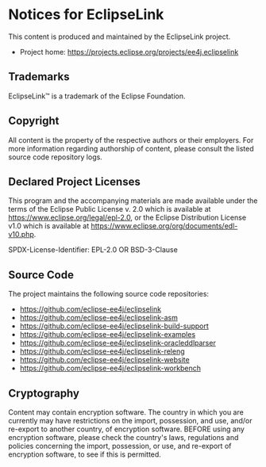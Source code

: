 [//]: # " Copyright (c) 2020, 2025 Oracle and/or its affiliates. All rights reserved. "
[//]: # "  "
[//]: # " This program and the accompanying materials are made available under the "
[//]: # " terms of the Eclipse Public License v. 2.0 which is available at "
[//]: # " https://www.eclipse.org/legal/epl-2.0, or the Eclipse Distribution License "
[//]: # " v. 1.0 which is available at "
[//]: # " https://www.eclipse.org/org/documents/edl-v10.php. "
[//]: # "  "
[//]: # " SPDX-License-Identifier: EPL-2.0 OR BSD-3-Clause "

# Notices for EclipseLink

This content is produced and maintained by the EclipseLink project.

* Project home: https://projects.eclipse.org/projects/ee4j.eclipselink

## Trademarks

EclipseLink™ is a trademark of the Eclipse Foundation.

## Copyright

All content is the property of the respective authors or their employers. For
more information regarding authorship of content, please consult the listed
source code repository logs.

## Declared Project Licenses

This program and the accompanying materials are made available under the terms
of the Eclipse Public License v. 2.0 which is available at
https://www.eclipse.org/legal/epl-2.0, or the Eclipse Distribution License v1.0
which is available at https://www.eclipse.org/org/documents/edl-v10.php.

SPDX-License-Identifier: EPL-2.0 OR BSD-3-Clause

## Source Code

The project maintains the following source code repositories:

* https://github.com/eclipse-ee4j/eclipselink
* https://github.com/eclipse-ee4j/eclipselink-asm
* https://github.com/eclipse-ee4j/eclipselink-build-support
* https://github.com/eclipse-ee4j/eclipselink-examples
* https://github.com/eclipse-ee4j/eclipselink-oracleddlparser
* https://github.com/eclipse-ee4j/eclipselink-releng
* https://github.com/eclipse-ee4j/eclipselink-website
* https://github.com/eclipse-ee4j/eclipselink-workbench

## Cryptography

Content may contain encryption software. The country in which you are currently
may have restrictions on the import, possession, and use, and/or re-export to
another country, of encryption software. BEFORE using any encryption software,
please check the country's laws, regulations and policies concerning the import,
possession, or use, and re-export of encryption software, to see if this is
permitted.
